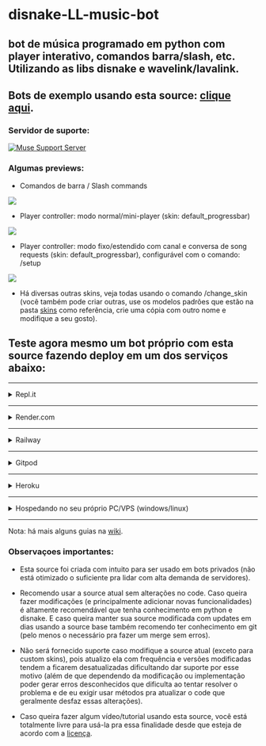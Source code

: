 # disnake-LL-music-bot
## bot de música programado em python com player interativo, comandos barra/slash, etc. Utilizando as libs disnake e wavelink/lavalink.

## Bots de exemplo usando esta source: [clique aqui](https://gist.github.com/zRitsu/4875008554a00c3c372b2df6dcdf437f#file-muse_heart_invites-md).

### Servidor de suporte:
[![Muse Support Server](https://discordapp.com/api/guilds/911370624507707483/embed.png?style=banner2)](https://discord.gg/R7BPG8fZTr)

### Algumas previews:

- Comandos de barra / Slash commands

![](https://media.discordapp.net/attachments/554468640942981147/944942596814426122/unknown.png)

- Player controller: modo normal/mini-player (skin: default_progressbar)

![](https://media.discordapp.net/attachments/554468640942981147/944942948406153276/unknown.png)

- Player controller: modo fixo/estendido com canal e conversa de song requests (skin: default_progressbar), configurável com o comando: /setup

![](https://media.discordapp.net/attachments/554468640942981147/944945573834936340/unknown.png)


* Há diversas outras skins, veja todas usando o comando /change_skin (você também pode criar outras, use os modelos padrões que estão na pasta [skins](utils/music/skins/) como referência, crie uma cópia com outro nome e modifique a seu gosto).

## Teste agora mesmo um bot próprio com esta source fazendo deploy em um dos serviços abaixo:

---

<details>
<summary>
Repl.it
</summary>
<br>

[![Run on Repl.it](https://replit.com/badge/github/zRitsu/disnake-LL-music-bot)](https://replit.com/new/github/zRitsu/disnake-LL-music-bot)

* 1 - Após clicar no botão acima, aguarde até o deploy ser concluído.
* 2 - Vá em secrets (cadeado do painel à esquerda) e crie uma secret e em KEY coloque um nome qualquer (letras/números/underline) e no value coloque o token do bot
caso não tenha o token do bot, veja como obter com este [tutorial](https://www.youtube.com/watch?v=lfdmZQySTXE).

```
Obs: Caso queira, você pode incluir token de mais bots para ter bots extras pra ativar o suporte a multi-voice em servidores usando um dos seguintes métodos:

Incluindo mais tokens no value (separando com espaços).

e/ou:

Repetindo o passo 1 com outro nome e adicionar outro(s) token(s) de bot(s) no value (caso adicione mais de 1 token separe com espaço).
```

* 2.1 - Clique em Add new secret após preencher os campos key e value.

* 3 - Não é obrigatório mas recomendo usar mongodb para database ao invés de json, pra isso crie uma key com nome MONGO e no value coloque o link de sua url do mongodb e em seguida clique em Add new secret (caso não tenha, veja como obter por este [tutorial](https://www.youtube.com/watch?v=x1Gq5beRx9k)). </br>
`se desejar, você pode alterar outras configs, consulte o arquivo .example.env`
* 4 - Clique em run (botão de **play**) e aguarde o bot instalar as dependências e iniciar.
</details>

---

<details>
<summary>
Render.com
</summary>
<br>

[![Deploy to Render](https://render.com/images/deploy-to-render-button.svg)](https://render.com/deploy?repo=https://github.com/zRitsu/disnake-LL-music-bot/tree/main)

* 1 - No campo **TOKEN** coloque o token do bot **( [tutorial de como obter](https://www.youtube.com/watch?v=lfdmZQySTXE) )**.

```
Obs: Caso queira, no campo TOKEN você pode incluir token de mais bots para ter bots extras pra ativar o suporte a multi-voice incluindo mais tokens no value (separando com espaços).
```

* 2 - No campo **DEFAULT_PREFIX** coloque um prefixo para o bot.
* 3 - Nos campos **SPOTIFY_CLIENT_ID** e **SPOTIFY_CLIENT_SECRET** coloque as suas keys do spotify **( [tutorial de como obter](https://www.youtube.com/watch?v=ceKQjWiCyWE) )**.
* 4 - No campo **MONGO** coloque o link da sua database do MongoDB **( [tutorial de como obter](https://www.youtube.com/watch?v=x1Gq5beRx9k) )**.
* 5 - Clique em Apply e aguarde o processo de build até o bot iniciar (isso pode demorar bastante, no mínimo uns 13 minutos ou mais para o deploy ser finalizado + bot iniciar + servidor lavalink iniciar).
</details>

---

<details>
<summary>
Railway
</summary>
<br>

[![Deploy on Railway](https://railway.app/button.svg)](https://railway.app/new/template/YkBuYT?referralCode=tzsLOv)
* 1 - Preencha os dados que vão ser requisitados na próxima página (os que tem asteríscos vermelhos são obrigatórios).

```
Obs: Caso queira, no campo TOKEN você pode incluir token de mais bots para ter bots extras pra ativar o suporte a multi-voice incluindo mais tokens no value (separando com espaços).
```

* 2 - Clique no botão deploy e aguarde até o deploy ser concluído (Ficando com cor verde. Pode demorar alguns segundos antes de aparecer um deploy na lista).
* **Nota 1:** Requer uma conta do github com um bom tempo de criado ou um cartão de crédito para ter uma conta verificada.
* **Nota 2:** Caso queira alterar as configs usadas no passo 1, clique em variables e crie/altere a key e o valor desejado da config, consulte o arquivo .example.env para ver todas as configs disponíveis.
</details>

---

<details>
<summary>
Gitpod
</summary>
<br>

[![Open in Gitpod](https://gitpod.io/button/open-in-gitpod.svg)](https://gitpod.io/#https://github.com/zRitsu/disnake-LL-music-bot)

* 1 - Abra o arquivo .env e coloque o token do bot no campo apropriado (caso não tenha, veja como obter com este tutorial [tutorial](https://www.youtube.com/watch?v=lfdmZQySTXE) de como obter). Também altamente recomendo usar mongodb, procure onde tem MONGO= no arquivo .env e nele coloque o link da sua db do mongodb (caso não tenha, veja como obter por este [tutorial](https://www.youtube.com/watch?v=x1Gq5beRx9k)). 
* 2 - Clique com botão direito em cima do arquivo main.py e depois clique em: Run Python File in Terminal.
* **Nota 1:** Requer verificação da conta por número de celular/mobile.
* **Nota 2:** Não esqueça de ir na lista de [workspaces](https://gitpod.io/workspaces) e clicar nos 3 pontinhos do projeto e depois clicar em **pin**. `(isso evitará o worskpace ser deletado após 14 dias inativo)`
* **Nota 3:** Não use o gitpod para hospedar / manter o bot online, pois a mesma tem bastante limitações no plano gratuito (mais informações [nesse link](https://www.gitpod.io/pricing)).
</details>

---

<details>
<summary>
Heroku
</summary>
<br>

[![Heroku_Deploy](https://www.herokucdn.com/deploy/button.svg)](https://heroku.com/deploy?template=https://github.com/zRitsu/disnake-LL-music-bot/tree/main)

**Nota: A partir do dia 28/11/2022 a heroku não vai mais fornecer planos gratuitos ([clique aqui](https://blog.heroku.com/next-chapter) para saber mais).** 
* 1 - Preencha os dados que vão ser requisitados na próxima página.

```
Obs: Caso queira, no campo TOKEN você pode incluir token de mais bots para ter bots extras pra ativar o suporte a multi-voice incluindo mais tokens no value (separando com espaços).
```

* 2 - Clique em deploy app e aguarde (o processo pode demorar entre 2-5 minutos).
* 3 - Clique em Manage e depois vá em resources.
* 4 - Desative o dyno web e ative o autoupdate (ou o quickfix, não ative os 2 ao mesmo tempo!) e aguarde o bot logar. `(no canto superior clique em more e em view logs para acompanhar os logs)`
* **Nota:** Caso queira alterar as configs usadas no passo 1, vá em settings e clique em Reveal Config Vars, crie/altere a key e o valor desejado da config, consulte o arquivo .example.env para ver todas as configs disponíveis.
</details>

---

<details>
<summary>
Hospedando no seu próprio PC/VPS (windows/linux)
</summary>
<br>

### Requisitos:

* Python 3.8 ou superior:<br/>
[Download pela Microsoft Store](https://apps.microsoft.com/store/detail/9PJPW5LDXLZ5?hl=pt-br&gl=BR) (Recomendável para usuários do windows 10/11).<br/>
[Download direto do site oficial](https://www.python.org/downloads/) (Marque esta opção ao instalar: **Add python to the PATH**)
* [Git](https://git-scm.com/downloads) (Não escolha a versão portable)</br>

* [JDK 11](https://www.azul.com/downloads) ou superior (Windows e Linux não é necessário instalar, ele é baixado automaticamente)</br>

`Nota: esta source requer no mínimo 512mb de RAM E 1Ghz de CPU para rodar normalmente (caso rode o Lavalink na mesma instância do bot considerando que o bot seja privado).`

### Iniciar bot (guia rápido):

* Baixe esta source como [zip](https://github.com/zRitsu/disnake-LL-music-bot/archive/refs/heads/main.zip) e extraia em seguida (Ou use o comando abaixo no terminal/cmd e abra a pasta em seguida):
```shell
git clone https://github.com/zRitsu/disnake-LL-music-bot.git
```
* dê clique-duplo no arquivo setup.sh (ou apenas setup caso o seu windows não esteja exibindo extensões de arquivo) e aguarde.</br>
`Caso esteja usando linux use o comando no terminal:` 
```shell
bash setup.sh
```
* Vai aparecer um arquivo com nome **.env**, edite ele e coloque o token do bot no campo apropriado (você também pode editar outras coisas deste mesmo arquivo caso queira fazer ajustes específicos no bot).</br>
`Nota: Caso não tenha criado uma conta de bot,` [veja este tutorial](https://www.youtube.com/watch?v=lfdmZQySTXE) `para criar seu bot e obter o token necessário.`</br>`Também altamente recomendo usar mongodb, procure onde tem MONGO= no arquivo .env e nele coloque o link da sua db do mongodb (caso não tenha, veja como obter por este` [tutorial](https://www.youtube.com/watch?v=x1Gq5beRx9k)`). ` 
* Agora basta apenas abrir o arquivo run.sh para iniciar o bot (caso esteja usando linux use o comando abaixo):
```shell
bash run.sh
```

### Notas:

* Para atualizar seu bot dê um clique duplo no update.sh (windows), p/ Linux use o comando no shell/terminal:
```shell
bash update.sh
```
`Ao atualizar, há chance de qualquer alteração manual feita ser perdida (caso não seja um fork desta source)...`<br/>

`Obs: Caso esteja rodando a source diretamente de uma máquina com windows (e que tenha git instalado) apenas dê um duplo-click no arquivo update.sh`
</details>

---

Nota: há mais alguns guias na [wiki]((https://github.com/zRitsu/disnake-LL-music-bot/wiki)).

### Observaçoes importantes:

* Esta source foi criada com intuito para ser usado em bots privados (não está otimizado o suficiente pra lidar com alta demanda de servidores).

* Recomendo usar a source atual sem alterações no code. Caso queira fazer modificações (e principalmente adicionar novas funcionalidades) é altamente recomendável que tenha conhecimento em python e disnake. E caso queira manter sua source modificada com updates em dias usando a source base também recomendo ter conhecimento em git (pelo menos o necessário pra fazer um merge sem erros).

* Não será fornecido suporte caso modifique a source atual (exceto para custom skins), pois atualizo ela com frequência e versões modificadas tendem a ficarem desatualizadas dificultando dar suporte por esse motivo (além de que dependendo da modificação ou implementação poder gerar erros desconhecidos que dificulta ao tentar resolver o problema e de eu exigir usar métodos pra atualizar o code que geralmente desfaz essas alterações).

* Caso queira fazer algum vídeo/tutorial usando esta source, você está totalmente livre para usá-la pra essa finalidade desde que esteja de acordo com a [licença](/LICENSE).
